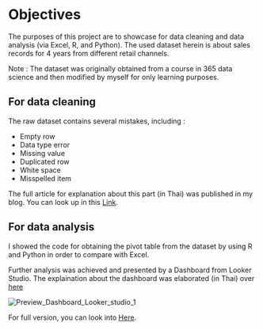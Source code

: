 # Objectives
The purposes of this project are to showcase for data cleaning and data analysis (via Excel, R, and Python). The used dataset herein is about sales records for 4 years from different retail channels.

Note : The dataset was originally obtained from a course in 365 data science and then modified by myself for only learning purposes. 

## For data cleaning
The raw dataset contains several mistakes, including :
- Empty row
- Data type error
- Missing value
- Duplicated row
- White space
- Misspelled item

The full article for explanation about this part (in Thai) was published in my blog. 
You can look up in this [Link](https://attasithp.wordpress.com/2022/12/05/data-cleaning-3-ways/).

## For data analysis
I showed the code for obtaining the pivot table from the dataset by using R and Python in order to compare with Excel.

Further analysis was achieved and presented by a Dashboard from Looker Studio. The explaination about the dashboard was elaborated (in Thai) over [here](https://attasithp.wordpress.com/2022/12/16/compare-pivot-table-3-ways-and-looker-studio/)

![Preview_Dashboard_Looker_studio_1](https://user-images.githubusercontent.com/88144399/208516200-36cec74d-bc96-42ae-a47d-4f50de95f475.jpg)


For full version, you can look into [Here](https://datastudio.google.com/reporting/28d1d705-916f-49d9-b53f-66d311515808).
